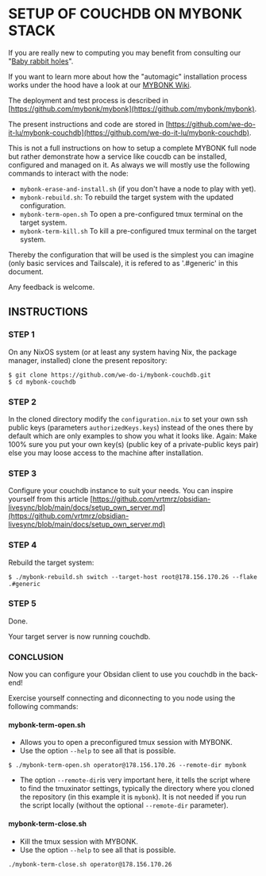 # SETUP OF COUCHDB ON MYBONK STACK

If you are really new to computing you may benefit from consulting our "[Baby rabbit holes](https://github.com/mybonk/mybonk-wiki/blob/main/baby-rabbit-holes.md)".

If you want to learn more about how the "automagic" installation process works under the hood have a look at our [MYBONK Wiki](https://github.com/mybonk/mybonk-wiki/tree/main).

The deployment and test process is described in [https://github.com/mybonk/mybonk](https://github.com/mybonk/mybonk).

The present instructions and code are stored in [https://github.com/we-do-it-lu/mybonk-couchdb](https://github.com/we-do-it-lu/mybonk-couchdb).

This is not a full instructions on how to setup a complete MYBONK full node but rather demonstrate how a service like coucdb can be installed, configured and managed on it. As always we will mostly use the following commands to interact with the node:
- `mybonk-erase-and-install.sh`  (if you don't have a node to play with yet).
- `mybonk-rebuild.sh`: To rebuild the target system with the updated configuration.
- `mybonk-term-open.sh` To open a pre-configured tmux terminal on the target system.
- `mybonk-term-kill.sh` To kill a pre-configured tmux terminal on the target system.

Thereby the configuration that will be used is the simplest you can imagine (only basic services and Tailscale), it is refered to as '.#generic' in this document. 

Any feedback is welcome.

## INSTRUCTIONS



### STEP 1
On any NixOS system (or at least any system having Nix, the package manager, installed) clone the present repository:
```
$ git clone https://github.com/we-do-i/mybonk-couchdb.git
$ cd mybonk-couchdb
````

### STEP 2
In the cloned directory modify the `configuration.nix` to set your own ssh public keys (parameters `authorizedKeys.keys`) instead of the ones there by default which are only examples to show you what it looks like. Again: Make 100% sure you put your own key(s) (public key of a private-public keys pair) else you may loose access to the machine after installation.

### STEP 3
Configure your couchdb instance to suit your needs.
You can inspire yourself from this article [https://github.com/vrtmrz/obsidian-livesync/blob/main/docs/setup_own_server.md](https://github.com/vrtmrz/obsidian-livesync/blob/main/docs/setup_own_server.md)

### STEP 4
Rebuild the target system:
```
$ ./mybonk-rebuild.sh switch --target-host root@178.156.170.26 --flake .#generic
```

### STEP 5
Done. 

Your target server is now running couchdb. 

### CONCLUSION

Now you can configure your Obsidan client to use you couchdb in the back-end!

Exercise yourself connecting and diconnecting to you node using the following commands:

#### mybonk-term-open.sh
- Allows you to open a preconfigured tmux session with MYBONK. 
- Use the option `--help` to see all that is possible.
```
$ ./mybonk-term-open.sh operator@178.156.170.26 --remote-dir mybonk
```
- The option `--remote-dir`is very important here, it tells the script where to find the tmuxinator settings, typically the directory where you cloned the repository (in this example it is `mybonk`). It is not needed if you run the script locally (without the optional `--remote-dir` parameter).

#### mybonk-term-close.sh
- Kill the tmux session with MYBONK. 
- Use the option `--help` to see all that is possible.
```
./mybonk-term-close.sh operator@178.156.170.26
```
